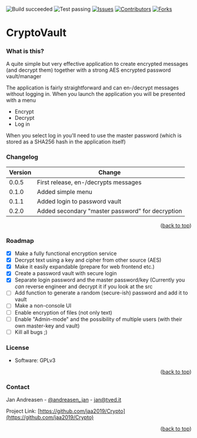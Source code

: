 ![Build succeeded][build-shield]
![Test passing][test-shield]
[![Issues][issues-shield]][issues-url]
[![Contributors][contributors-shield]][contributors-url]
[![Forks][forks-shield]][forks-url]
# CryptoVault

### What is this?
A quite simple but very effective application to create encrypted messages (and decrypt them) together with a strong AES encrypted password vault/manager

The application is fairly straightforward and can en-/decrypt messages without logging in.
When you launch the application you will be presented with a menu
- Encrypt
- Decrypt
- Log in

When you select log in you'll need to use the master password (which is stored as a SHA256 hash in the application itself)

### Changelog
| Version | Change |
|-|-|
| 0.0.5 | First release, en-/decrypts messages |
| 0.1.0 | Added simple menu |
| 0.1.1 | Added login to password vault |
| 0.2.0 | Added secondary "master password" for decryption |
<p align="right">(<a href="#top">back to top</a>)</p>

### Roadmap
- [x] Make a fully functional encryption service
- [x] Decrypt text using a key and cipher from other source (AES)
- [x] Make it easily expandable (prepare for web frontend etc.)
- [x] Create a password vault with secure login
- [x] Separate login password and the master password/key (Currently you *can* reverse engineer and decrypt it if you look at the src
- [ ] Add function to generate a random (secure-ish) password and add it to vault
- [ ] Make a non-console UI
- [ ] Enable encryption of files (not only text)
- [ ] Enable "Admin-mode" and the possibility of multiple users (with their own master-key and vault)
- [ ] Kill all bugs ;)

### License
* Software: GPLv3
<p align="right">(<a href="#top">back to top</a>)</p>


### Contact

Jan Andreasen - [@andreasen_jan](https://twitter.com/andreasen_jan) - jan@tved.it

Project Link: [https://github.com/jaa2019/Crypto](https://github.com/jaa2019/Crypto)
<p align="right">(<a href="#top">back to top</a>)</p>


<!-- MARKDOWN LINKS & IMAGES -->
<!-- https://www.markdownguide.org/basic-syntax/#reference-style-links -->
[build-shield]: https://img.shields.io/badge/Build-succeeded-brightgreen.svg
[test-shield]: https://img.shields.io/badge/Tests-passing-brightgreen.svg
[contributors-shield]: https://img.shields.io/badge/Contributors-2-brightgreen.svg
[contributors-url]: https://github.com/jaa2019/SerialLogger/graphs/contributors
[forks-shield]: https://img.shields.io/badge/Forks-0-blue.svg
[forks-url]: https://github.com/jaa2019/SerialLogger/network/members
[issues-shield]: https://img.shields.io/badge/Issues-1-brightgreen.svg
[issues-url]: https://github.com/jaa2019/SerialLogger/issues
